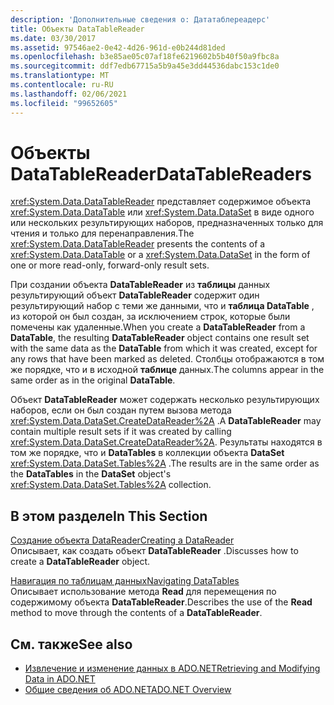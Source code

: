 ```yaml
---
description: 'Дополнительные сведения о: Дататаблереадерс'
title: Объекты DataTableReader
ms.date: 03/30/2017
ms.assetid: 97546ae2-0e42-4d26-961d-e0b244d81ded
ms.openlocfilehash: b3e85ae05c07af18fe6219602b5b40f50a9fbc8a
ms.sourcegitcommit: ddf7edb67715a5b9a45e3dd44536dabc153c1de0
ms.translationtype: MT
ms.contentlocale: ru-RU
ms.lasthandoff: 02/06/2021
ms.locfileid: "99652605"
---
```

# <a name="datatablereaders"></a><span data-ttu-id="c82db-103">Объекты DataTableReader</span><span class="sxs-lookup"><span data-stu-id="c82db-103">DataTableReaders</span></span>

<span data-ttu-id="c82db-104"><xref:System.Data.DataTableReader> представляет содержимое объекта <xref:System.Data.DataTable> или <xref:System.Data.DataSet> в виде одного или нескольких результирующих наборов, предназначенных только для чтения и только для перенаправления.</span><span class="sxs-lookup"><span data-stu-id="c82db-104">The <xref:System.Data.DataTableReader> presents the contents of a <xref:System.Data.DataTable> or a <xref:System.Data.DataSet> in the form of one or more read-only, forward-only result sets.</span></span>  
  
 <span data-ttu-id="c82db-105">При создании объекта **DataTableReader** из **таблицы** данных результирующий объект **DataTableReader** содержит один результирующий набор с теми же данными, что и **таблица DataTable** , из которой он был создан, за исключением строк, которые были помечены как удаленные.</span><span class="sxs-lookup"><span data-stu-id="c82db-105">When you create a **DataTableReader** from a **DataTable**, the resulting **DataTableReader** object contains one result set with the same data as the **DataTable** from which it was created, except for any rows that have been marked as deleted.</span></span> <span data-ttu-id="c82db-106">Столбцы отображаются в том же порядке, что и в исходной **таблице** данных.</span><span class="sxs-lookup"><span data-stu-id="c82db-106">The columns appear in the same order as in the original **DataTable**.</span></span>  
  
 <span data-ttu-id="c82db-107">Объект **DataTableReader** может содержать несколько результирующих наборов, если он был создан путем вызова метода <xref:System.Data.DataSet.CreateDataReader%2A> .</span><span class="sxs-lookup"><span data-stu-id="c82db-107">A **DataTableReader** may contain multiple result sets if it was created by calling <xref:System.Data.DataSet.CreateDataReader%2A>.</span></span> <span data-ttu-id="c82db-108">Результаты находятся в том же порядке, что и **DataTables** в коллекции объекта **DataSet** <xref:System.Data.DataSet.Tables%2A> .</span><span class="sxs-lookup"><span data-stu-id="c82db-108">The results are in the same order as the **DataTables** in the **DataSet** object's <xref:System.Data.DataSet.Tables%2A> collection.</span></span>  
  
## <a name="in-this-section"></a><span data-ttu-id="c82db-109">В этом разделе</span><span class="sxs-lookup"><span data-stu-id="c82db-109">In This Section</span></span>  

 [<span data-ttu-id="c82db-110">Создание объекта DataReader</span><span class="sxs-lookup"><span data-stu-id="c82db-110">Creating a DataReader</span></span>](creating-a-datareader.md)  
 <span data-ttu-id="c82db-111">Описывает, как создать объект **DataTableReader** .</span><span class="sxs-lookup"><span data-stu-id="c82db-111">Discusses how to create a **DataTableReader** object.</span></span>  
  
 [<span data-ttu-id="c82db-112">Навигация по таблицам данных</span><span class="sxs-lookup"><span data-stu-id="c82db-112">Navigating DataTables</span></span>](navigating-datatables.md)  
 <span data-ttu-id="c82db-113">Описывает использование метода **Read** для перемещения по содержимому объекта **DataTableReader**.</span><span class="sxs-lookup"><span data-stu-id="c82db-113">Describes the use of the **Read** method to move through the contents of a **DataTableReader**.</span></span>  
  
## <a name="see-also"></a><span data-ttu-id="c82db-114">См. также</span><span class="sxs-lookup"><span data-stu-id="c82db-114">See also</span></span>

- [<span data-ttu-id="c82db-115">Извлечение и изменение данных в ADO.NET</span><span class="sxs-lookup"><span data-stu-id="c82db-115">Retrieving and Modifying Data in ADO.NET</span></span>](../retrieving-and-modifying-data.md)
- [<span data-ttu-id="c82db-116">Общие сведения об ADO.NET</span><span class="sxs-lookup"><span data-stu-id="c82db-116">ADO.NET Overview</span></span>](../ado-net-overview.md)
